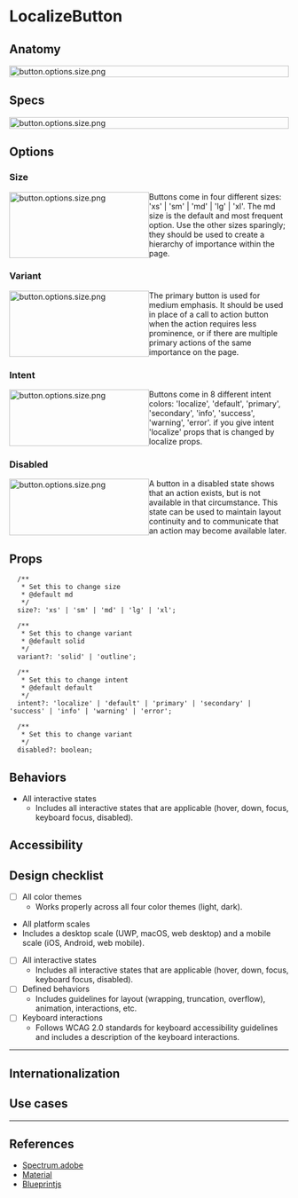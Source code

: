 # LocalizeButton

## Anatomy

<div style='display: flex;'>
  <img 
    src='./resources/button.anatomy.png'
    alt='button.options.size.png'
    width='100%'
  />
</div>

## Specs

<div style='display: flex;'>
  <img 
    src='./resources/button.specs.png'
    alt='button.options.size.png'
    width='100%'
  />
</div>

## Options

### Size

<div style='display: flex;'>
  <div style='display: inline-flex; flex: 1;'>
    <img 
      src='./resources/button.options.size.png'
      alt='button.options.size.png'
      width='100%'
    />
  </div>
  <div style='display: inline-flex; flex: 1;'>
    Buttons come in four different sizes: 'xs' | 'sm' | 'md' | 'lg' | 'xl'.
    The md size is the default and most frequent option.
    Use the other sizes sparingly; they should be used to create a hierarchy of importance within the page.
  </div>
</div>

### Variant

<div style='display: flex;'>
  <div style='display: inline-flex; flex: 1;'>
    <img 
      src='./resources/button.options.size.png'
      alt='button.options.size.png'
      width='100%'
    />
  </div>
  <div style='display: inline-flex; flex: 1;'>
    The primary button is used for medium emphasis. 
    It should be used in place of a call to action button when the action requires less prominence, or if there are multiple primary actions of the same importance on the page.
  </div>
</div>

### Intent

<div style='display: flex;'>
  <div style='display: inline-flex; flex: 1;'>
    <img 
      src='./resources/button.options.size.png'
      alt='button.options.size.png'
      width='100%'
    />
  </div>
  <div style='display: inline-flex; flex: 1;'>
    Buttons come in 8 different intent colors: 'localize', 'default', 'primary', 'secondary', 'info', 'success', 'warning', 'error'.
    if you give intent 'localize' props that is changed by localize props.
  </div>
</div>

### Disabled

<div style='display: flex;'>
  <div style='display: inline-flex; flex: 1;'>
    <img 
      src='./resources/button.options.size.png'
      alt='button.options.size.png'
      width='100%'
    />
  </div>
  <div style='display: inline-flex; flex: 1;'>
    A button in a disabled state shows that an action exists, but is not available in that circumstance. 
    This state can be used to maintain layout continuity and to communicate that an action may become available later.
  </div>
</div>

## Props

```tsx
  /**
   * Set this to change size
   * @default md
   */
  size?: 'xs' | 'sm' | 'md' | 'lg' | 'xl';

  /**
   * Set this to change variant
   * @default solid
   */
  variant?: 'solid' | 'outline';

  /**
   * Set this to change intent
   * @default default
   */
  intent?: 'localize' | 'default' | 'primary' | 'secondary' | 'success' | 'info' | 'warning' | 'error';

  /**
   * Set this to change variant
   */
  disabled?: boolean;
```

## Behaviors

- All interactive states
  - Includes all interactive states that are applicable (hover, down, focus, keyboard focus, disabled).

## Accessibility

## Design checklist

- [ ] All color themes
  - Works properly across all four color themes (light, dark).
-  All platform scales
  - Includes a desktop scale (UWP, macOS, web desktop) and a mobile scale (iOS, Android, web mobile).
- [ ] All interactive states
  - Includes all interactive states that are applicable (hover, down, focus, keyboard focus, disabled).
- [ ] Defined behaviors
  - Includes guidelines for layout (wrapping, truncation, overflow), animation, interactions, etc.
- [ ] Keyboard interactions
  - Follows WCAG 2.0 standards for keyboard accessibility guidelines and includes a description of the keyboard interactions.

---

## Internationalization

## Use cases


---

## References

- [Spectrum.adobe](https://spectrum.adobe.com/page/button)
- [Material](https://material.io/components/buttons)
- [Blueprintjs](https://blueprintjs.com/docs/#core/components/button)
